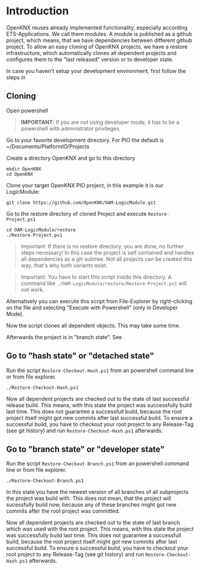 # Introduction

OpenKNX reuses already implemented functionality, especially according ETS-Applications. We call them modules. 
A module is published as a github project, which means, that we have dependencies between different github project.
To allow an easy cloning of OpenKNX projects, we have a restore infrastructure, which automatically clones all dependent projects
and configures them to the "last released" version or to developer state.

In case you haven't setup your development environment, first follow the steps in 
 
## Cloning

Open powershell

> **IMPORTANT:** If you are not using developer mode, it has to be a powershell with administrator privileges.

Go to your favorite development directory. For PIO the default is ~/Documents/PlatformIO/Projects

Create a directory OpenKNX and go to this directory

    mkdir OpenKNX
    cd OpenKNX

Clone your target OpenKNX PIO project, in this example it is our LogicModule:

    git clone https://github.com/OpenKNX/OAM-LogicModule.git

Go to the restore directory of cloned Project and execute `Restore-Project.ps1` 

    cd OAM-LogicModule/restore
    ./Restore-Project.ps1

> Important: If there is no restore directory, you are done, no further steps necessary! In this case the project is self contained and handles all dependencies as a git-subtree. Not all projects can be created this way, that's why both variants exist.

> Important: You have to start this script inside this directory. A command like `./OAM-LogicModule/restore/Restore-Project.ps1` will not work.

Alternatively you can execute this script from File-Explorer by right-clicking on the file and selecting "Execute with Powershell" (only in Developer Mode).

Now the script clones all dependent objects. This may take some time. 

Afterwards the project is in "branch state". See 

## Go to "hash state" or "detached state"

Run the script `Restore-Checkout-Hash.ps1` from an powershell command line or from file explorer.

    ./Restore-Checkout-Hash.ps1 

Now all dependent projects are checked out to the state of last successful release build. This means, with this state the project was successfully build last time. This does not guarantee a successfull build, because the root project itself might got new commits after last successful build. 
To ensure a successful build, you have to checkout your root project to any Release-Tag (see git history) and run `Restore-Checkout-Hash.ps1` afterwards.

## Go to "branch state" or "developer state"

Run the script `Restore-Checkout-Branch.ps1` from an powershell command line or from file explorer.

    ./Restore-Checkout-Branch.ps1 

In this state you have the newest version of all branches of all subprojects the project was build with. This does not mean, that the project will sucessfully build now, because any of these branches might got new commits after the root project was committed.

Now all dependent projects are checked out to the state of last branch which was used with the root project. This means, with this state the project was successfully build last time. This does not guarantee a successfull build, because the root project itself might got new commits after last successful build. 
To ensure a successful build, you have to checkout your root project to any Release-Tag (see git history) and run `Restore-Checkout-Hash.ps1` afterwards.

